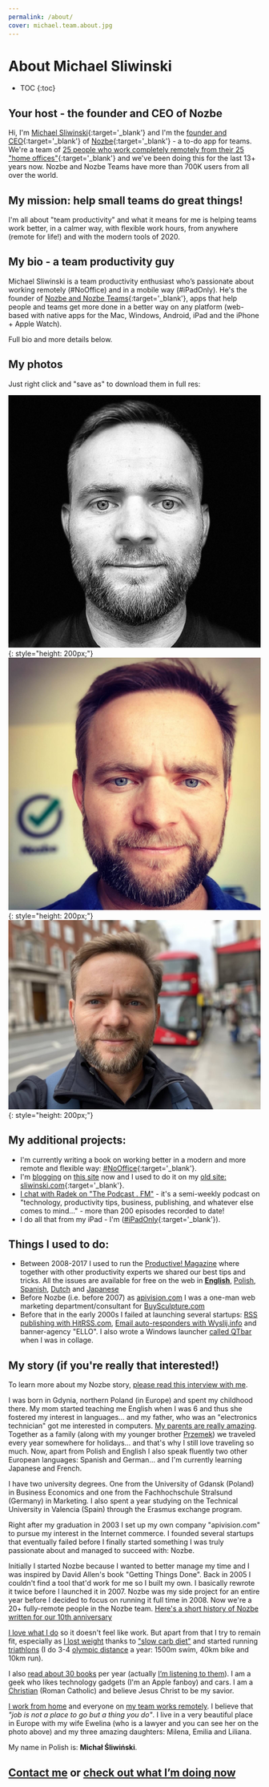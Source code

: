 ```yaml
---
permalink: /about/
cover: michael.team.about.jpg
---
```


# About Michael Sliwinski

* TOC
{:toc}

## Your host - the founder and CEO of Nozbe

Hi, I'm [Michael Sliwinski](https://sliwinski.com/){:target='_blank'} and I'm the [founder and CEO](https://nozbe.com/michael){:target='_blank'} of [Nozbe](https://nozbe.com/){:target='_blank'} - a to-do app for teams. We're a team of [25 people who work completely remotely from their 25 "home offices"](https://nozbe.com/about){:target='_blank'} and we've been doing this for the last 13+ years now. Nozbe and Nozbe Teams have more than 700K users from all over the world.

## My mission: help small teams do great things!

I'm all about "team productivity" and what it means for me is helping teams work better, in a calmer way, with flexible work hours, from anywhere (remote for life!) and with the modern tools of 2020.

## My bio - a team productivity guy

Michael Sliwinski is a team productivity enthusiast who’s passionate about working remotely (#NoOffice) and in a mobile way (#iPadOnly). He's the founder of [Nozbe and Nozbe Teams](https://nozbe.com/){:target='_blank'}, apps that help people and teams get more done in a better way on any platform (web-based with native apps for the Mac, Windows, Android, iPad and the iPhone + Apple Watch).

Full bio and more details below.

## My photos

Just right click and "save as" to download them in full res:

![Michael Black](/img/michael.black.jpg){: style="height: 200px;"} ![Michael Team](/img/michael.team.jpg){: style="height: 200px;"} ![Michael London](/img/michael.london.jpg){: style="height: 200px;"}

## My additional projects:

* I'm currently writing a book on working better in a modern and more remote and flexible way: [#NoOffice](https://nooffice.org){:target='_blank'}.
* I'm [blogging](/tag/blogging) on [this site](/archive/) now and I used to do it on my [old site: sliwinski.com](https://sliwinski.com){:target='_blank'}.
* [I chat with Radek on "The Podcast . FM"](http://thepodcast.fm) - it's a semi-weekly podcast on "technology, productivity tips, business, publishing, and whatever else comes to mind..." - more than 200 episodes recorded to date!
* I do all that from my iPad - I'm ([#iPadOnly](https://iPadOnly.com){:target='_blank'}).

## Things I used to do:

* Between 2008-2017 I used to run the [Productive! Magazine](http://productivemag.com/issues) where together with other productivity experts we shared our best tips and tricks. All the issues are available for free on the web in **[English](http://productivemag.com)**, [Polish](http://productivemag.pl), [Spanish](http://productivemag.es), [Dutch](http://productivemag.nl) and [Japanese](http://productivemag.jp)
* Before Nozbe (i.e. before 2007) as [apivision.com](http://apivision.com) I was a one-man web marketing department/consultant for [BuySculpture.com](https://buysculpture.com)
* Before that in the early 2000s I failed at launching several startups: [RSS publishing with HitRSS.com](http://hitrss.com), [Email auto-responders with Wyslij.info](http://wyslij.info) and banner-agency "ELLO". I also wrote a Windows launcher [called QTbar](http://qtbar.com) when I was in collage.

## My story (if you're really that interested!)

To learn more about my Nozbe story, [please read this interview with me](https://sliwinski.com/interview).

I was born in Gdynia, northern Poland (in Europe) and spent my childhood there. My mom started teaching me English when I was 6 and thus she fostered my interest in languages... and my father, who was an "electronics technician" got me interested in computers. [My parents are really amazing](https://sliwinski.com/parents). Together as a family (along with my younger brother [Przemek](http://smart-mod.pl)) we traveled every year somewhere for holidays... and that's why I still love traveling so much. Now, apart from Polish and English I also speak fluently two other European languages: Spanish and German... and I'm currently learning Japanese and French.

I have two university degrees. One from the University of Gdansk (Poland) in Business Economics and one from the Fachhochschule Stralsund (Germany) in Marketing. I also spent a year studying on the Technical University in Valencia (Spain) through the Erasmus exchange program.

Right after my graduation in 2003 I set up my own company "apivision.com" to pursue my interest in the Internet commerce. I founded several startups that eventually failed before I finally started something I was truly passionate about and managed to succeed with: Nozbe.

Initially I started Nozbe because I wanted to better manage my time and I was inspired by David Allen's book "Getting Things Done". Back in 2005 I couldn't find a tool that'd work for me so I built my own. I basically rewrote it twice before I launched it in 2007. Nozbe was my side project for an entire year before I decided to focus on running it full time in 2008. Now we're a 20+ fully-remote people in the Nozbe team. [Here's a short history of Nozbe written for our 10th anniversary](https://nozbe.com/blog/10-years/)

[I love what I do](https://sliwinski.com/5-loves/) so it doesn't feel like work. But apart from that I try to remain fit, especially as [I lost weight](https://sliwinski.com/fitness2014/) thanks to ["slow carb diet"](https://sliwinski.com/slow-carb-diet/) and started running [triathlons](https://sliwinski.com/triathlon) (I do 3-4 [olympic distance](https://sliwinski.com/triathlon-list/) a year: 1500m swim, 40km bike and 10km run).

I also [read about 30 books](https://sliwinski.com/reading) per year (actually [I’m listening to them](https://sliwinski.com/reading-audiobooks-and-absorbing-content)). I am a geek who likes technology gadgets (I'm an Apple fanboy) and cars. I am a [Christian](https://sliwinski.com/catholic) (Roman Catholic) and believe Jesus Christ to be my savior.

[I work from home](https://sliwinski.com/tag/office) and everyone on [my team works remotely](https://sliwinski.com/teleworking). I believe that *"job is not a place to go but a thing you do"*. I live in a very beautiful place in Europe with my wife Ewelina (who is a lawyer and you can see her on the photo above) and my three amazing daughters: Milena, Emilia and Liliana.

My name in Polish is: **Michał Śliwiński**.

## [Contact me](/contact) or [check out what I’m doing now](/now)
